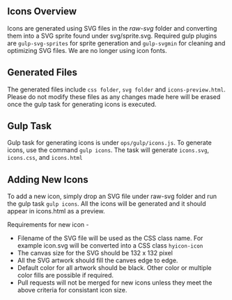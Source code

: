 ## Icons Overview

Icons are generated using SVG files in the *raw-svg* folder and converting them into a SVG sprite found under svg/sprite.svg. Required gulp plugins are `gulp-svg-sprites` for sprite generation and `gulp-svgmin` for cleaning and optimizing SVG files. We are no longer using icon fonts. 

## Generated Files 

The generated files include `css folder`, `svg folder` and `icons-preview.html`. Please do not modify these files as any changes made here will be erased once the gulp task for generating icons is executed.

## Gulp Task 

Gulp task for generating icons is under `ops/gulp/icons.js`. To generate icons, use the command `gulp icons`. The task will generate `icons.svg`, `icons.css`, and `icons.html` 

## Adding New Icons 

To add a new icon, simply drop an SVG file under raw-svg folder and run the gulp task `gulp icons`. All the icons will be generated and it should appear in icons.html as a preview. 

Requirements for new icon -

- Filename of the SVG file will be used as the CSS class name. For example icon.svg will be converted into a CSS class `hyicon-icon` 
- The canvas size for the SVG should be 132 x 132 pixel
- All the SVG artwork should fill the canves edge to edge.
- Default color for all artwork should be black. Other color or multiple color fills are possible if required.
- Pull requests will not be merged for new icons unless they meet the above criteria for consistant icon size.
